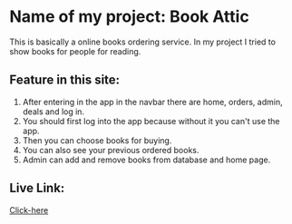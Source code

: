 # Name of my project: Book Attic

This is basically a online books ordering service. In my project I tried to show books for people for reading. 

## Feature in this site:
1. After entering in the app in the navbar there are  home, orders, admin, deals and log in.
2. You should first log into the app because without it you can't use the app.
3. Then you can choose books for buying. 
4. You can also see your previous ordered books.
5. Admin can add and remove books from database and home page.


## Live Link:
[Click-here](https://book-shop-80fa7.web.app/)